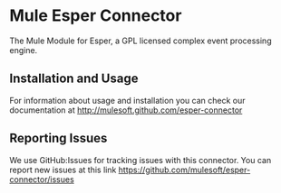 Mule Esper Connector
====================

The Mule Module for Esper, a GPL licensed complex event processing engine.

Installation and Usage
----------------------

For information about usage and installation you can check our documentation at http://mulesoft.github.com/esper-connector

Reporting Issues
----------------

We use GitHub:Issues for tracking issues with this connector. You can report new issues at this link https://github.com/mulesoft/esper-connector/issues